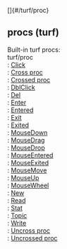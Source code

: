[]{#/turf/proc}    
## procs (turf)    
Built-in turf procs:    
turf/proc    
:   [Click](/ref/atom/proc/Click/Click.md)    
:   [Cross proc](/ref/atom/proc/Cross/Cross.md)    
:   [Crossed proc](/ref/atom/proc/Crossed/Crossed.md)    
:   [DblClick](/ref/atom/proc/DblClick/DblClick.md)    
:   [Del](/ref/datum/proc/Del/Del.md)    
:   [Enter](/ref/atom/proc/Enter/Enter.md)    
:   [Entered](/ref/atom/proc/Entered/Entered.md)    
:   [Exit](/ref/atom/proc/Exit/Exit.md)    
:   [Exited](/ref/atom/proc/Exited/Exited.md)    
:   [MouseDown](/ref/atom/proc/MouseDown/MouseDown.md)    
:   [MouseDrag](/ref/atom/proc/MouseDrag/MouseDrag.md)    
:   [MouseDrop](/ref/atom/proc/MouseDrop/MouseDrop.md)    
:   [MouseEntered](/ref/atom/proc/MouseEntered/MouseEntered.md)    
:   [MouseExited](/ref/atom/proc/MouseExited/MouseExited.md)    
:   [MouseMove](/ref/atom/proc/MouseMove/MouseMove.md)    
:   [MouseUp](/ref/atom/proc/MouseUp/MouseUp.md)    
:   [MouseWheel](/ref/atom/proc/MouseWheel/MouseWheel.md)    
:   [New](/ref/atom/proc/New/New.md)    
:   [Read](/ref/datum/proc/Read/Read.md)    
:   [Stat](/ref/atom/proc/Stat/Stat.md)    
:   [Topic](/ref/datum/proc/Topic/Topic.md)    
:   [Write](/ref/datum/proc/Write/Write.md)    
:   [Uncross proc](/ref/atom/proc/Uncross/Uncross.md)    
:   [Uncrossed proc](/ref/atom/proc/Uncrossed/Uncrossed.md)  
